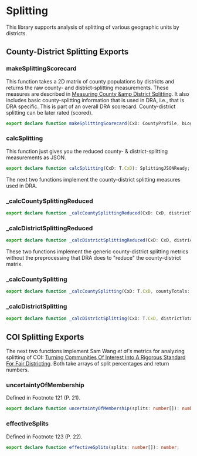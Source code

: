 # Splitting

This library supports analysis of splitting of various geographic units by districts.

## County-District Splitting Exports

### makeSplittingScorecard

This function takes a 2D matrix of county populations by districts 
and returns the raw county- and district-splitting measurements. 
These measures are described in [Measuring County &amp District Splitting](https://medium.com/dra-2020/measuring-county-district-splitting-48a075bcce39).
It also includes basic county-splitting information that is used in DRA, i.e., that is DRA specific.
This is part of an overall DRA scorecard.
County-district splitting can be later rated (scored).

``` TypeScript
export declare function makeSplittingScorecard(CxD: CountyProfile, bLog: boolean = false): SplittingScorecard;
``` 

### calcSplitting

This function just gives you the reduced county- & district-splitting measurements as JSON.

``` TypeScript
export declare function calcSplitting(CxD: T.CxD): SplittingJSONReady;
``` 

The next two functions implement the county-district splitting measures used in DRA.

### _calcCountySplittingReduced

``` TypeScript
export declare function _calcCountySplittingReduced(CxD: CxD, districtTotals: number[], countyTotals: number[], bLD: boolean = false): number;
```  

### _calcDistrictSplittingReduced

``` TypeScript
export declare function _calcDistrictSplittingReduced(CxD: CxD, districtTotals: number[], countyTotals: number[], bLD: boolean = false): number;
``` 

These two functions implement the generic county-district splitting metrics 
without the preprocessing that DRA does to "reduce" the county-district matrix.

### _calcCountySplitting

``` TypeScript
export declare function _calcCountySplitting(CxD: T.CxD, countyTotals: number[], bLog: boolean = false): number;
```  

### _calcDistrictSplitting

``` TypeScript
export declare function _calcDistrictSplitting(CxD: T.CxD, districtTotals: number[], bLog: boolean = false): number;
``` 

## COI Splitting Exports

The next two functions implement Sam Wang *et al's* metrics for analyzing splitting of COI:
[Turning Communities Of Interest Into A Rigorous Standard For Fair Districting](https://papers.ssrn.com/sol3/papers.cfm?abstract_id=3828800).
Both take arrays of split percentages and return numbers.

### uncertaintyOfMembership

Defined in Footnote 121 (P. 21).

``` TypeScript
export declare function uncertaintyOfMembership(splits: number[]): number;
``` 

### effectiveSplits

Defined in Footnote 123 (P. 22).

``` TypeScript
export declare function effectiveSplits(splits: number[]): number;
``` 

